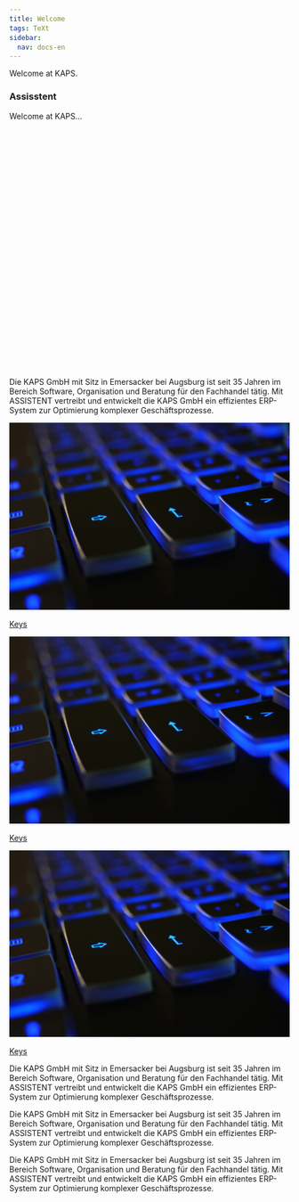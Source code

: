 ```yaml
---
title: Welcome
tags: TeXt
sidebar:
  nav: docs-en 
---
```


Welcome at KAPS.

<div class="hero hero--dark" style='height: 500px; background-image: url("/assets/images/keyboard.jpg");'>
  <div class="hero__content">
    <h3>Assisstent</h3>
    <p>Welcome at KAPS...</p>
  </div>
</div>

Die KAPS GmbH mit Sitz in Emersacker bei Augsburg ist seit 35 Jahren im Bereich Software, Organisation und Beratung für den Fachhandel tätig.
Mit ASSISTENT vertreibt und entwickelt die KAPS GmbH ein effizientes ERP-System zur Optimierung komplexer Geschäftsprozesse.

<div class="grid">
<div class="grid grid--p-3">

<div class="cell cell--4">
<div class="card">
  <div class="card__image">
    <img class="image" src="/assets/images/keyboard.jpg"/>
    <div class="overlay overlay--bottom">
    <a href="https://google.com">
    <p>Keys</p>
    </a>
    </div>
  </div>
</div>
</div>

<div class="cell cell--4">
<div class="card">
  <div class="card__image">
    <img class="image" src="/assets/images/keyboard.jpg"/>
    <div class="overlay overlay--bottom">
    <a href="https://google.com">
    <p>Keys</p>
    </a>
    </div>
  </div>
</div>
</div>

<div class="cell cell--4">
<div class="card">
  <div class="card__image">
    <img class="image" src="/assets/images/keyboard.jpg"/>
    <div class="overlay overlay--bottom">
    <a href="https://google.com">
    <p>Keys</p>
    </a>
    </div>
  </div>
</div>
</div>

</div>
</div>

Die KAPS GmbH mit Sitz in Emersacker bei Augsburg ist seit 35 Jahren im Bereich Software, Organisation und Beratung für den Fachhandel tätig.
Mit ASSISTENT vertreibt und entwickelt die KAPS GmbH ein effizientes ERP-System zur Optimierung komplexer Geschäftsprozesse.

Die KAPS GmbH mit Sitz in Emersacker bei Augsburg ist seit 35 Jahren im Bereich Software, Organisation und Beratung für den Fachhandel tätig.
Mit ASSISTENT vertreibt und entwickelt die KAPS GmbH ein effizientes ERP-System zur Optimierung komplexer Geschäftsprozesse.

Die KAPS GmbH mit Sitz in Emersacker bei Augsburg ist seit 35 Jahren im Bereich Software, Organisation und Beratung für den Fachhandel tätig.
Mit ASSISTENT vertreibt und entwickelt die KAPS GmbH ein effizientes ERP-System zur Optimierung komplexer Geschäftsprozesse.
